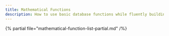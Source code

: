 ```yaml
---
title: Mathematical Functions
description: How to use basic database functions while fluently building query expressions.
---
```


{% partial file="mathematical-function-list-partial.md" /%}